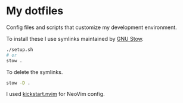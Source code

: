# My dotfiles

Config files and scripts that customize my development environment.

To install these I use symlinks maintained by [GNU Stow](https://www.gnu.org/software/stow/).

```sh
./setup.sh
# or
stow .
```

To delete the symlinks.

```sh
stow -D .
```

I used [kickstart.nvim](https://github.com/nvim-lua/kickstart.nvim) for NeoVim config.

